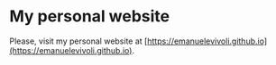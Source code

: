 # My personal website

Please, visit my personal website at [https://emanuelevivoli.github.io](https://emanuelevivoli.github.io).